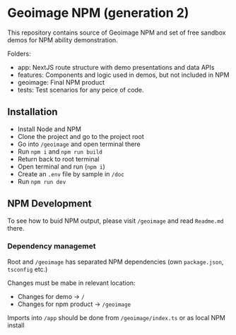 # Geoimage NPM (generation 2)
This repository contains source of Geoimage NPM and set of free sandbox demos for NPM ability demonstration.

Folders:
- app: NextJS route structure with demo presentations and data APIs
- features: Components and logic used in demos, but not included in NPM
- geoimage: Final NPM product
- tests: Test scenarios for any peice of code.


## Installation
- Install Node and NPM
- Clone the project and go to the project root
- Go into `/geoimage` and open terminal there
- Run `npm i` and `npm run build`
- Return back to root terminal
- Open terminal and run (`npm i`)
- Create an `.env` file by sample in `/doc`
- Run `npm run dev`

## NPM Development

To see how to buid NPM output, please visit `/geoimage` and read `Readme.md` there.

### Dependency managemet
Root and `/geoimage` has separated NPM dependencies (own `package.json`, `tsconfig` etc.)

Changes must be mabe in relevant location:
- Changes for demo -> `/`
- Changes for npm product -> `/geoimage`

Imports into `/app` should be done from `/geoimage/index.ts` or as local NPM install